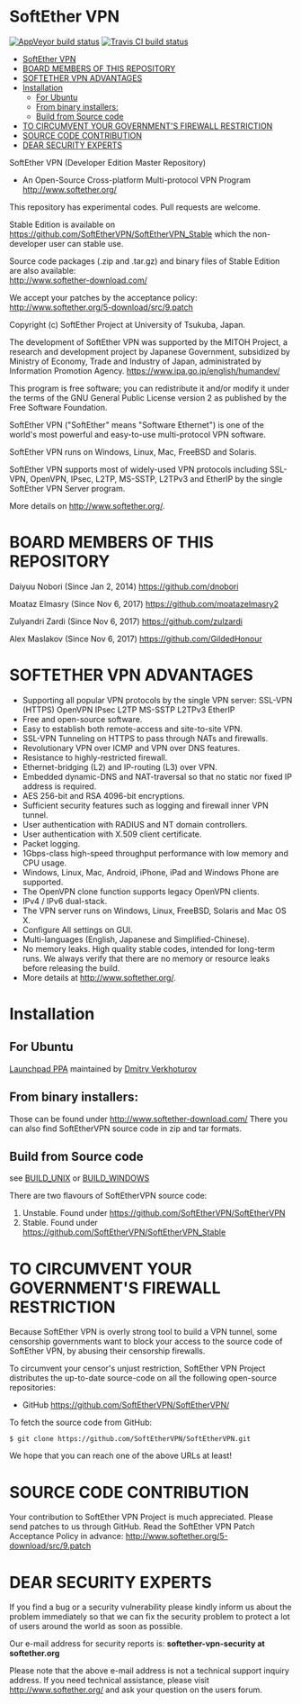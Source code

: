 # SoftEther VPN

[![AppVeyor build status](https://ci.appveyor.com/api/projects/status/github/softethervpn/softethervpn?branch=master&svg=true)](https://ci.appveyor.com/project/softethervpn/softethervpn) [![Travis CI build status](https://travis-ci.org/SoftEtherVPN/SoftEtherVPN.svg?branch=master)](https://travis-ci.org/SoftEtherVPN/SoftEtherVPN)

- [SoftEther VPN](#softether-vpn)
- [BOARD MEMBERS OF THIS REPOSITORY](#board-members-of-this-repository)
- [SOFTETHER VPN ADVANTAGES](#softether-vpn-advantages)
- [Installation](#installation)
  * [For Ubuntu](#for-ubuntu)
  * [From binary installers:](#from-binary-installers)
  * [Build from Source code](#build-from-source-code)
- [TO CIRCUMVENT YOUR GOVERNMENT'S FIREWALL RESTRICTION](#to-circumvent-your-governments-firewall-restriction)
- [SOURCE CODE CONTRIBUTION](#source-code-contribution)
- [DEAR SECURITY EXPERTS](#dear-security-experts)

SoftEther VPN (Developer Edition Master Repository)
- An Open-Source Cross-platform Multi-protocol VPN Program
http://www.softether.org/


This repository has experimental codes. Pull requests are welcome.

Stable Edition is available on
https://github.com/SoftEtherVPN/SoftEtherVPN_Stable
which the non-developer user can stable use.

Source code packages (.zip and .tar.gz) and binary files of Stable Edition are also available:  
http://www.softether-download.com/

We accept your patches by the acceptance policy:
http://www.softether.org/5-download/src/9.patch

Copyright (c) SoftEther Project at University of Tsukuba, Japan.

The development of SoftEther VPN was supported by the MITOH Project,
a research and development project by Japanese Government,
subsidized by Ministry of Economy, Trade and Industry of Japan,
administrated by Information Promotion Agency.
https://www.ipa.go.jp/english/humandev/


This program is free software; you can redistribute it and/or modify
it under the terms of the GNU General Public License version 2
as published by the Free Software Foundation.

SoftEther VPN ("SoftEther" means "Software Ethernet") is one of the
world's most powerful and easy-to-use multi-protocol VPN software.

SoftEther VPN runs on Windows, Linux, Mac, FreeBSD and Solaris.

SoftEther VPN supports most of widely-used VPN protocols
including SSL-VPN, OpenVPN, IPsec, L2TP, MS-SSTP, L2TPv3 and EtherIP
by the single SoftEther VPN Server program.

More details on http://www.softether.org/.


# BOARD MEMBERS OF THIS REPOSITORY


Daiyuu Nobori (Since Jan 2, 2014)
https://github.com/dnobori

Moataz Elmasry (Since Nov 6, 2017)
https://github.com/moatazelmasry2

Zulyandri Zardi (Since Nov 6, 2017)
https://github.com/zulzardi

Alex Maslakov (Since Nov 6, 2017)
https://github.com/GildedHonour



# SOFTETHER VPN ADVANTAGES


- Supporting all popular VPN protocols by the single VPN server:
  SSL-VPN (HTTPS)
  OpenVPN
  IPsec
  L2TP
  MS-SSTP
  L2TPv3
  EtherIP
- Free and open-source software.
- Easy to establish both remote-access and site-to-site VPN.
- SSL-VPN Tunneling on HTTPS to pass through NATs and firewalls.
- Revolutionary VPN over ICMP and VPN over DNS features.
- Resistance to highly-restricted firewall.
- Ethernet-bridging (L2) and IP-routing (L3) over VPN.
- Embedded dynamic-DNS and NAT-traversal so that no static nor
  fixed IP address is required.
- AES 256-bit and RSA 4096-bit encryptions.
- Sufficient security features such as logging and firewall inner
  VPN tunnel.
- User authentication with RADIUS and NT domain controllers.
- User authentication with X.509 client certificate.
- Packet logging.
- 1Gbps-class high-speed throughput performance with low memory and
  CPU usage.
- Windows, Linux, Mac, Android, iPhone, iPad and Windows Phone are
  supported.
- The OpenVPN clone function supports legacy OpenVPN clients.
- IPv4 / IPv6 dual-stack.
- The VPN server runs on Windows, Linux, FreeBSD, Solaris and Mac OS X.
- Configure All settings on GUI.
- Multi-languages (English, Japanese and Simplified-Chinese).
- No memory leaks. High quality stable codes, intended for long-term runs.
  We always verify that there are no memory or resource leaks before
  releasing the build.
- More details at http://www.softether.org/.


# Installation

## For Ubuntu

[Launchpad PPA](https://launchpad.net/~paskal-07/+archive/ubuntu/softethervpn/+packages) maintained by [Dmitry Verkhoturov](https://github.com/paskal)

## From binary installers:

Those can be found under http://www.softether-download.com/
There you can also find SoftEtherVPN source code in zip and tar formats.

## Build from Source code

see [BUILD_UNIX](src/BUILD_UNIX.md) or [BUILD_WINDOWS](src/BUILD_WINDOWS.md)

There are two flavours of SoftEtherVPN source code:

1. Unstable. Found under https://github.com/SoftEtherVPN/SoftEtherVPN
2. Stable. Found under https://github.com/SoftEtherVPN/SoftEtherVPN_Stable

# TO CIRCUMVENT YOUR GOVERNMENT'S FIREWALL RESTRICTION

Because SoftEther VPN is overly strong tool to build a VPN tunnel,
some censorship governments want to block your access to the source code
of SoftEther VPN, by abusing their censorship firewalls.

To circumvent your censor's unjust restriction,
SoftEther VPN Project distributes the up-to-date source-code
on all the following open-source repositories:

  - GitHub
    https://github.com/SoftEtherVPN/SoftEtherVPN/

To fetch the source code from GitHub:
```
$ git clone https://github.com/SoftEtherVPN/SoftEtherVPN.git
```
We hope that you can reach one of the above URLs at least!


# SOURCE CODE CONTRIBUTION

Your contribution to SoftEther VPN Project is much appreciated.
Please send patches to us through GitHub.
Read the SoftEther VPN Patch Acceptance Policy in advance:
http://www.softether.org/5-download/src/9.patch


# DEAR SECURITY EXPERTS

If you find a bug or a security vulnerability please kindly inform us
about the problem immediately so that we can fix the security problem
to protect a lot of users around the world as soon as possible.

Our e-mail address for security reports is:
**softether-vpn-security at softether.org**

Please note that the above e-mail address is not a technical support
inquiry address. If you need technical assistance, please visit
http://www.softether.org/ and ask your question on the users forum.
